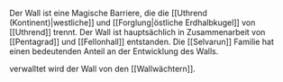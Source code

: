 Der Wall ist eine Magische Barriere, die die [[Uthrend (Kontinent)|westliche]] und [[Forglung|östliche Erdhalbkugel]]  von [[Uthrend]] trennt. 
Der Wall ist hauptsächlich in Zusammenarbeit von [[Pentagrad]] und [[Fellonhall]] entstanden.
Die [[Selvarun]] Familie hat einen bedeutenden Anteil an der Entwicklung des Walls.

verwalltet wird der Wall von den [[Wallwächtern]].
